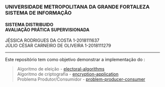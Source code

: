 ### UNIVERSIDADE METROPOLITANA DA GRANDE FORTALEZA <br> SISTEMA DE INFORMAÇÃO

#### SISTEMA DISTRIBUIDO <br> AVALIAÇÃO PRÁTICA SUPERVISIONADA

JÉSSICA RODRIGUES DA COSTA 1-2018111637 <br> JÚLIO CÉSAR CARNEIRO DE OLIVEIRA 1-2018111279

<hr>

Este repositório tem como objetivo demonstrar a implementação do :

> Algoritmo de eleição - [electoral-algorithms](https://github.com/JessicaRodriguesdc/Sistema-Distribuido/tree/main/electoral-algorithms) <br>
Algoritmo de criptografia - [encryption-application](https://github.com/JessicaRodriguesdc/Sistema-Distribuido/tree/main/encryption-application) <br>
Problema Produtor/Consumidor - [problem-producer-consumer](https://github.com/JessicaRodriguesdc/Sistema-Distribuido/tree/main/problem-producer-consumer)
